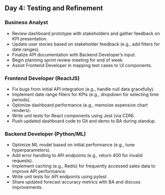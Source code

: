 ## Day 4: Testing and Refinement

### Business Analyst
- Review dashboard prototype with stakeholders and gather feedback on KPI presentation.
- Update user stories based on stakeholder feedback (e.g., add filters for date ranges).
- Finalize API documentation with Backend Developer’s input.
- Begin planning sprint review meeting for end of week.
- Assist Frontend Developer in mapping test cases to UI components.

### Frontend Developer (ReactJS)
- Fix bugs from initial API integration (e.g., handle null data gracefully).
- Implement date range filters for KPIs (e.g., dropdown for selecting time periods).
- Optimize dashboard performance (e.g., memoize expensive chart renders).
- Write unit tests for React components using Jest (via CDN).
- Push updated dashboard code to Git and demo to BA during standup.

### Backend Developer (Python/ML)
- Optimize ML model based on initial performance (e.g., tune hyperparameters).
- Add error handling to API endpoints (e.g., return 400 for invalid requests).
- Implement caching (e.g., Redis) for frequently accessed sales data to improve API performance.
- Write unit tests for API endpoints using pytest.
- Share updated forecast accuracy metrics with BA and discuss improvements.